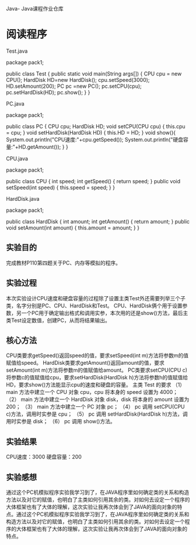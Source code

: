  Java-
Java课程作业仓库

# 阅读程序
Test.java


package pack1;

public class Test {
	public static void main(String args[]) {
		CPU cpu = new CPU();
		HardDisk HD=new HardDisk();
		cpu.setSpeed(3000);
		HD.setAmount(200);
		PC pc =new PC();
		pc.setCPU(cpu);
		pc.setHardDisk(HD);
		pc.show();
		}
	}


PC.java


package pack1;

public class PC {
	CPU cpu;
	HardDisk HD;
	void setCPU(CPU cpu) {
		this.cpu = cpu;
		}
	void setHardDisk(HardDisk HD) {
		this.HD = HD;
		}
	void show(){
		System.out.println("CPU速度:"+cpu.getSpeed());
		System.out.println("硬盘容量:"+HD.getAmount());
		}
}



CPU.java


package pack1;

public class CPU {
	int speed; 
	int getSpeed() {
		return speed;
		}
	public void setSpeed(int speed) {
		this.speed = speed;
		}
	}



HardDisk.java

package pack1;

public class HardDisk {
	int amount; 
	int getAmount() {
		return amount;
		}
	public void setAmount(int amount) {
		this.amount = amount;
		}
	}
  
## 实验目的
  完成教材P110第四题关于PC、内存等模拟的程序。
  
## 实验过程
本次实验设计CPU速度和硬盘容量的过程除了设置主类Test外还需要列举三个子类，名字分别是PC、CPU、HardDisk和Test。
CPU、HardDisk俩个用于设置参数，另一个PC用于确定输出格式和调用实参，本次用的还是show()方法，最后主类Test设定数值，创建PC，从而将结果输出。

  
## 核心方法
CPU类要求getSpeed()返回speed的值，要求setSpeed(int m)方法将参数m的值赋值给speed。
HardDisk类要求getAmount()返回amount的值，要求setAmount(int m)方法将参数m的值赋值给amount。
PC类要求setCPU(CPU c)将参数c的值赋值给cpu，要求setHardDisk(HardDisk h)方法将参数h的值赋值给HD，要求show()方法能显示cpu的速度和硬盘的容量。
主类 Test 的要求 
（1） main 方法中建立一个 CPU 对象 cpu，cpu 将本身的 speed 设置为 4000；
（2） main 方法中建立一个 HardDisk 对象 disk，disk 将本身的 amount 设置为 200；
（3） main 方法中建立一个 PC 对象 pc；
（4） pc 调用 setCPU(CPU c)方法，调用时实参是 cpu； 
（5） pc 调用 setHardDisk(HardDisk h)方法，调用时实参是 disk；
（6） pc 调用 show()方法。

## 实验结果
CPU速度：3000
硬盘容量：200

## 实验感想
通过这个PC机模拟程序实验我学习到了，在JAVA程序里如何确定类的关系和构造方法以及对它的赋值，也明白了主类如何引用其余的类。对如何去设定一个程序的大体框架也有了大体的理解，这次实验让我再次体会到了JAVA的面向对象的特点。通过这个PC机模拟程序实验我学习到了，在JAVA程序里如何确定类的关系和构造方法以及对它的赋值，也明白了主类如何引用其余的类。对如何去设定一个程序的大体框架也有了大体的理解，这次实验让我再次体会到了JAVA的面向对象的特点。


